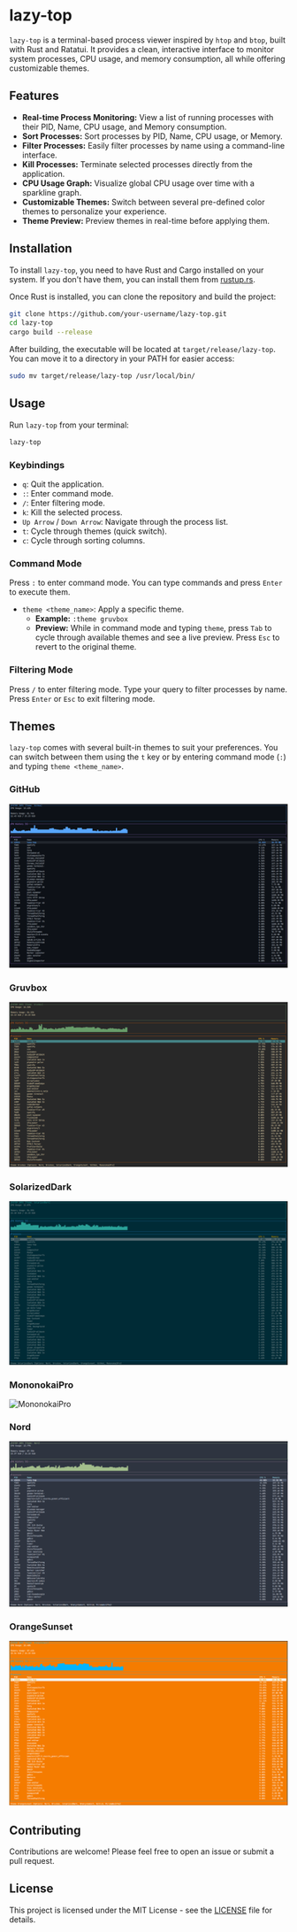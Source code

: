 # lazy-top

`lazy-top` is a terminal-based process viewer inspired by `htop` and `btop`, built with Rust and Ratatui. It provides a clean, interactive interface to monitor system processes, CPU usage, and memory consumption, all while offering customizable themes.

## Features

*   **Real-time Process Monitoring:** View a list of running processes with their PID, Name, CPU usage, and Memory consumption.
*   **Sort Processes:** Sort processes by PID, Name, CPU usage, or Memory.
*   **Filter Processes:** Easily filter processes by name using a command-line interface.
*   **Kill Processes:** Terminate selected processes directly from the application.
*   **CPU Usage Graph:** Visualize global CPU usage over time with a sparkline graph.
*   **Customizable Themes:** Switch between several pre-defined color themes to personalize your experience.
*   **Theme Preview:** Preview themes in real-time before applying them.

## Installation

To install `lazy-top`, you need to have Rust and Cargo installed on your system. If you don't have them, you can install them from [rustup.rs](https://rustup.rs/).

Once Rust is installed, you can clone the repository and build the project:

```bash
git clone https://github.com/your-username/lazy-top.git
cd lazy-top
cargo build --release
```

After building, the executable will be located at `target/release/lazy-top`. You can move it to a directory in your PATH for easier access:

```bash
sudo mv target/release/lazy-top /usr/local/bin/
```

## Usage

Run `lazy-top` from your terminal:

```bash
lazy-top
```

### Keybindings

*   `q`: Quit the application.
*   `:`: Enter command mode.
*   `/`: Enter filtering mode.
*   `k`: Kill the selected process.
*   `Up Arrow` / `Down Arrow`: Navigate through the process list.
*   `t`: Cycle through themes (quick switch).
*   `c`: Cycle through sorting columns.

### Command Mode

Press `:` to enter command mode. You can type commands and press `Enter` to execute them.

*   `theme <theme_name>`: Apply a specific theme.
    *   **Example:** `:theme gruvbox`
    *   **Preview:** While in command mode and typing `theme`, press `Tab` to cycle through available themes and see a live preview. Press `Esc` to revert to the original theme.

### Filtering Mode

Press `/` to enter filtering mode. Type your query to filter processes by name. Press `Enter` or `Esc` to exit filtering mode.

## Themes

`lazy-top` comes with several built-in themes to suit your preferences. You can switch between them using the `t` key or by entering command mode (`:`) and typing `theme <theme_name>`.

### GitHub
![GitHub](themes/github.png)

### Gruvbox
![Gruvbox](themes/gruvbox.png)

### SolarizedDark
![SolarizedDark](themes/solarizedDark.png)

### MononokaiPro
![MononokaiPro](themes/monokaiPro.png)

### Nord
![Nord](themes/nord.png)

### OrangeSunset
![OrangeSunset](themes/orangeSunset.png)

## Contributing

Contributions are welcome! Please feel free to open an issue or submit a pull request.

## License

This project is licensed under the MIT License - see the [LICENSE](LICENSE) file for details.
